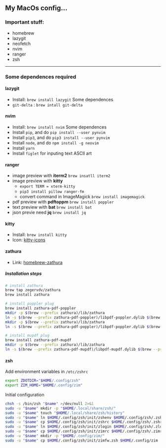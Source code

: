 ## My MacOs config...

### Important stuff:
- homebrew
- lazygit
- neofetch
- nvim
- ranger
- zsh

---


### Some dependences required
#### lazygit
- Install: `brew install lazygit`
Some dependences
- `git-delta` : `brew intall git-delta`

#### nvim
- Install: `brew install nvim`
Some dependences
- Install `pip`, and do `pip install --user pynvim`
- Install `pip3`, and do `pip3 install --user pynvim`
- Install `node`, and do `npm install -g neovim`
- Install `yarn`
- Install `figlet` for inputing text ASCII art

#### ranger
- image preview with **iterm2** `brew insatll iterm2`
- image preview with **kitty** 
	-	`export TERM = xterm-kitty` 
	- `pip3 install pillow ranger-fm`
	- convert command in ImageMagick `brew install imagemagick`
- pdf preview with **pdftoppm** `brew install poppler`
- text preview with **bat** `brew install bat`
- json previe need **jq**	`brew install jq`

#### kitty
- Install: `brew install kitty`
- Icon: [kitty-icons](https://github.com/DinkDonk/kitty-icon)

#### zathura
- Link: [homebrew-zathura](https://github.com/zegervdv/homebrew-zathura)

##### Installation steps
``` zsh
# install zathura
brew tap zegervdv/zathura
brew install zathura

# install poppler plug
brew install zathura-pdf-poppler
mkdir -p $(brew --prefix zathura)/lib/zathura
ln -s $(brew --prefix zathura-pdf-poppler)/libpdf-poppler.dylib $(brew --prefix zathura)/lib/zathura/libpdf-poppler.dylib brew install zathura-pdf-poppler
mkdir -p $(brew --prefix zathura)/lib/zathura
ln -s $(brew --prefix zathura-pdf-poppler)/libpdf-poppler.dylib $(brew --prefix zathura)/lib/zathura/libpdf-poppler.dylib

# install mupdf plug
brew install zathura-pdf-mupdf
mkdir -p $(brew --prefix zathura)/lib/zathura
ln -s $(brew --prefix zathura-pdf-mupdf)/libpdf-mupdf.dylib $(brew --prefix zathura)/lib/zathura/libpdf-mupdf.dylib
```

#### zsh
Add environment variables in `/etc/zshrc`
``` zsh
export ZDOTDIR="$HOME/.config/zsh"
export ZIM_HOME="$HOME/.config/zim"
```

Initial configuration

``` zsh
chsh -s /bin/zsh "$name" >/dev/null 2>&1
sudo -u "$name" mkdir -p "$HOME/.local/share/zsh/"
sudo -u "$name" touch "$HOME/.local/share/zsh/history"
sudo -u "$name" ln $HOME/.config/zsh/init/zshenv $HOME/.config/zsh/.zshenv
sudo -u "$name" cp $HOME/.config/zsh/init/zshrc $HOME/.config/zsh/.zshrc
sudo -u "$name" ln $HOME/.config/zsh/init/zlogin $HOME/.config/zsh/.zlogin
sudo -u "$name" cp $HOME/.config/zsh/init/zimrc $HOME/.config/zsh/.zimrc
sudo -u "$name" mkdir -p "$HOME/.config/zim/"
sudo -u "$name" cp $HOME/.config/zsh/init/zimfw.zsh $HOME/.config/zim
```


